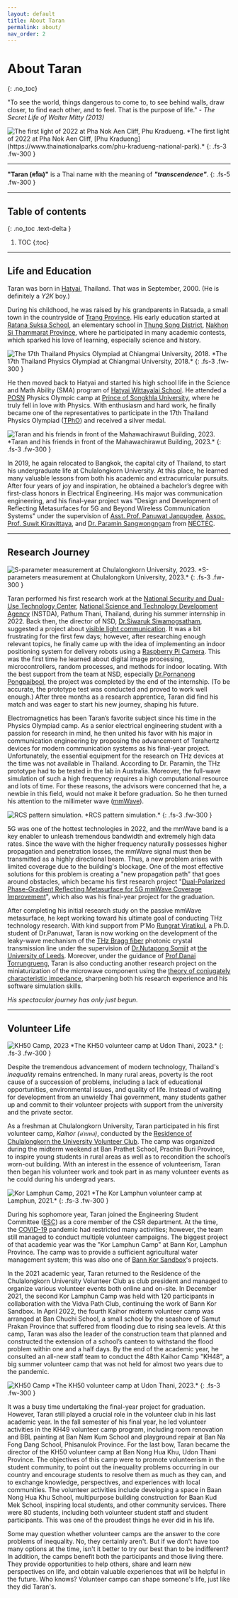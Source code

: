 ```yaml
---
layout: default
title: About Taran
permalink: about/
nav_order: 2
---
```

# About Taran
{: .no_toc}

"To see the world, things dangerous to come to, to see behind walls, draw closer, to find each other, and to feel. That is the purpose of life."  - _The Secret Life of Walter Mitty (2013)_


<img src="\pages\02_AboutMe\firstlight.jpg" alt="The first light of 2022 at Pha Nok Aen Cliff, Phu Kradueng."/>
*The first light of 2022 at Pha Nok Aen Cliff, [Phu Kradueng](https://www.thainationalparks.com/phu-kradueng-national-park).*
{: .fs-3 .fw-300  }

---

**"Taran (ตรัณ)"** is a Thai name with the meaning of **_"transcendence"_**.
{: .fs-5 .fw-300 }

---

## Table of contents
{: .no_toc .text-delta }

1. TOC
{:toc}

---

## Life and Education

Taran was born in [Hatyai](https://en.wikipedia.org/wiki/Hat_Yai), Thailand. That was in September, 2000. (He is definitely a _Y2K_ boy.)

During his childhood, he was raised by his grandparents in Ratsada, a small town in the countryside of [Trang Province](https://en.wikipedia.org/wiki/Trang_province). His early education started at [Ratana Suksa School](https://www.facebook.com/ratanasuksaschool/?locale=th_TH), an elementary school in [Thung Song District](https://en.wikipedia.org/wiki/Thung_Song_district), [Nakhon Si Thammarat Province](https://en.wikipedia.org/wiki/Nakhon_Si_Thammarat), where he participated in many academic contests, which sparked his love of learning, especially science and history.

<img src="\pages\02_AboutMe\TPhO17.jpg" alt="The 17th Thailand Physics Olympiad at Chiangmai University, 2018."/>
*The 17th Thailand Physics Olympiad at Chiangmai University, 2018.*
{: .fs-3 .fw-300 }

He then moved back to Hatyai and started his high school life in the Science and Math Ability (SMA) program of [Hatyai Wittayalai School](https://www.hatyaiwit.ac.th/frontpage). He attended a [POSN](https://www.posn.or.th/en/home-en) Physics Olympic camp at [Prince of Songkhla University](https://en.psu.ac.th/), where he truly fell in love with Physics. With enthusiasm and hard work, he finally became one of the representatives to participate in the 17th Thailand Physics Olympiad ([TPhO](https://www.facebook.com/TPhO2018/)) and received a silver medal.

<img src="\pages\02_AboutMe\CUfriends.jpg" alt="Taran and his friends in front of the Mahawachirawut Building, 2023."/>
*Taran and his friends in front of the Mahawachirawut Building, 2023.*
{: .fs-3 .fw-300 }

In 2019, he again relocated to Bangkok, the capital city of Thailand, to start his undergraduate life at Chulalongkorn University. At this place, he learned many valuable lessons from both his academic and extracurricular pursuits. After four years of joy and inspiration, he obtained a bachelor’s degree with first-class honors in Electrical Engineering. His major was communication engineering, and his final-year project was "Design and Development of Reflecting Metasurfaces for 5G and Beyond Wireless Communication Systems" under the supervision of [Asst. Prof. Panuwat Janpugdee](https://ee.eng.chula.ac.th/panuwat-chanpakdee/), [Assoc. Prof. Suwit Kiravittaya](http://suwitkiravittaya.eng.chula.ac.th/main.html), and [Dr. Paramin Sangwongngam](https://scholar.google.com/citations?user=Aa_1hvAAAAAJ&hl=en) from [NECTEC](https://www.nectec.or.th/).


---

## Research Journey

<img src="\pages\02_AboutMe\MicrowaveLab.jpg" alt="S-parameter measurement at Chulalongkorn University, 2023."/>
*S-parameters measurement at Chulalongkorn University, 2023.*
{: .fs-3 .fw-300 }

Taran performed his first research work at the [National Security and Dual-Use Technology Center](https://www.nstda.or.th/home/home/nsd/), [National Science and Technology Development Agency](https://www.nstda.or.th/) (NSTDA), Pathum Thani, Thailand, during his summer internship in 2022. Back then, the director of NSD, [Dr.Siwaruk Siwamogsatham](https://ieeexplore.ieee.org/author/37300974800), suggested a project about [visible light communication](https://en.wikipedia.org/wiki/Visible_light_communication). It was a bit frustrating for the first few days; however, after researching enough relevant topics, he finally came up with the idea of implementing an indoor positioning system for delivery robots using a [Raspberry Pi Camera](https://projects.raspberrypi.org/en/projects/getting-started-with-picamera). This was the first time he learned about digital image processing, microcontrollers, random processes, and methods for indoor locating. With the best support from the team at NSD, especially [Dr.Pornanong Pongpaibool](https://ieeexplore.ieee.org/author/37266567100), the project was completed by the end of the internship. (To be accurate, the prototype test was conducted and proved to work well enough.) After three months as a research apprentice, Taran did find his match and was eager to start his new journey, shaping his future.

Electromagnetics has been Taran’s favorite subject since his time in the Physics Olympiad camp. As a senior electrical engineering student with a passion for research in mind, he then united his favor with his major in communication engineering by proposing the advancement of Terahertz devices for modern communication systems as his final-year project. Unfortunately, the essential equipment for the research on THz devices at the time was not available in Thailand. According to Dr. Paramin, the THz prototype had to be tested in the lab in Australia. Moreover, the full-wave simulation of such a high frequency requires a high computational resource and lots of time. For these reasons, the advisors were concerned that he, a newbie in this field, would not make it before graduation. So he then turned his attention to the millimeter wave ([mmWave](https://en.wikipedia.org/wiki/Extremely_high_frequency)).

<img src="\pages\02_AboutMe\RCS.jpg" alt="RCS pattern simulation."/>
*RCS pattern simulation.*
{: .fs-3 .fw-300 }

5G was one of the hottest technologies in 2022, and the mmWave band is a key enabler to unleash tremendous bandwidth and extremely high data rates. Since the wave with the higher frequency naturally possesses higher propagation and penetration losses, the mmWave signal must then be transmitted as a highly directional beam. Thus, a new problem arises with limited coverage due to the building's blockage. One of the most effective solutions for this problem is creating a "new propagation path" that goes around obstacles, which became his first research project "[Dual-Polarized Phase-Gradient Reflecting Metasurface for 5G mmWave Coverage Improvement](/pages/02_AboutMe/2023198524.pdf)", which also was his final-year project for the graduation. 

After completing his initial research study on the passive mmWave metasurface, he kept working toward his ultimate goal of conducting THz technology research. With kind support from P’Mo [Rungrat Viratikul](https://ieeexplore.ieee.org/author/37089424619), a Ph.D. student of Dr.Panuwat, Taran is now working on the development of the leaky-wave mechanism of the [THz Bragg fiber](https://ieeexplore.ieee.org/document/8233195) photonic crystal transmission line under the supervision of [Dr.Nutapong Somjit](https://eps.leeds.ac.uk/electronic-engineering/staff/627/dr-nutapong-somjit) at [the University of Leeds](https://eps.leeds.ac.uk/electronic-engineering). Moreover, under the guidance of [Prof.Danai Torrungrueng](https://ieeexplore.ieee.org/author/37298005500), Taran is also conducting another research project on the 
miniaturization of the microwave component using the [theory of conjugately characteristic impedance](https://link.springer.com/chapter/10.1007/978-3-031-01539-7_2), sharpening both his research experience and his software simulation skills.
 
*His spectacular journey has only just begun.*

---

## Volunteer Life

<img src="\pages\02_AboutMe\KH50camp.jpg" alt="KH50 Camp, 2023"/>
*The KH50 volunteer camp at Udon Thani, 2023.*
{: .fs-3 .fw-300 }

Despite the tremendous advancement of modern technology, Thailand's *inequality* remains entrenched. In many rural areas, poverty is the root cause of a succession of problems, including a lack of educational opportunities, environmental issues, and quality of life. Instead of waiting for development from an unwieldy Thai government, many students gather up and commit to their volunteer projects with support from the university and the private sector.

As a freshman at Chulalongkorn University, Taran participated in his first volunteer camp, *Kaihor (ค่ายหอ)*, conducted by the [Residence of Chulalongkorn the University Volunteer Club](https://www.facebook.com/kaihor.chula?locale=th_TH). The camp was organized during the midterm weekend at Ban Prathet School, Prachin Buri Province, to inspire young students in rural areas as well as to recondition the school’s worn-out building. With an interest in the essence of volunteerism, Taran then began his volunteer work and took part in as many volunteer events as he could during his undergrad years. 

<img src="\pages\02_AboutMe\Kor.jpg" alt="Kor Lamphun Camp, 2021"/>
*The Kor Lamphun volunteer camp at Lamphun, 2021.*
{: .fs-3 .fw-300 }

During his sophomore year, Taran joined the Engineering Student Committee ([ESC](https://www.facebook.com/escchula?locale=th_TH)) as a core member of the CSR department. At the time, the [COVID-19](https://www.who.int/europe/emergencies/situations/covid-19) pandemic had restricted many activities; however, the team still managed to conduct multiple volunteer campaigns. The biggest project of that academic year was the "Kor Lamphun Camp" at Bann Kor, Lamphun Province. The camp was to provide a sufficient agricultural water management system; this was also one of [Bann Kor Sandbox](https://www.thailandnow.in.th/country-facts/the-ananda-mahidol-foundation-and-the-legacy-of-rama-the-ninth-of-thailand/)'s projects.

In the 2021 academic year, Taran returned to the Residence of the Chulalongkorn University Volunteer Club as club president and managed to organize various volunteer events both online and on-site. In December 2021, the second Kor Lamphun Camp was held with 120 participants in collaboration with the Vidva Path Club, continuing the work of Bann Kor Sandbox. In April 2022, the fourth Kaihor midterm volunteer camp was arranged at Ban Chuchi School, a small school by the seashore of Samut Prakan Province that suffered from flooding due to rising sea levels. At this camp, Taran was also the leader of the construction team that planned and constructed the extension of a school’s canteen to withstand the flood problem within one and a half days. By the end of the academic year, he consulted an all-new staff team to conduct the 48th Kaihor Camp "KH48", a big summer volunteer camp that was not held for almost two years due to the pandemic.

<img src="\pages\02_AboutMe\KH50camp_01.jpg" alt="KH50 Camp"/>
*The KH50 volunteer camp at Udon Thani, 2023.*
{: .fs-3 .fw-300 }

It was a busy time undertaking the final-year project for graduation. However, Taran still played a crucial role in the volunteer club in his last academic year. In the fall semester of his final year, he led volunteer activities in the KH49 volunteer camp program, including room renovation and BBL painting at Ban Nam Kum School and playground repair at Ban Na Fong Dang School, Phisanulok Province. For the last bow, Taran became the director of the KH50 volunteer camp at Ban Nong Hua Khu, Udon Thani Province. The objectives of this camp were to promote volunteerism in the student community, to point out the inequality problems occurring in our country and encourage students to resolve them as much as they can, and to exchange knowledge, perspectives, and experiences with local communities. The volunteer activities include developing a space in Baan Nong Hua Khu School, multipurpose building construction for Baan Kud Mek School, inspiring local students, and other community services. There were 80 students, including both volunteer student staff and student participants. This was one of the proudest things he ever did in his life.

Some may question whether volunteer camps are the answer to the core problems of inequality. No, they certainly aren't. But if we don't have too many options at the time, isn't it better to try our best than to be indifferent? In addition, the camps benefit both the participants and those living there. They provide opportunities to help others, share and learn new perspectives on life, and obtain valuable experiences that will be helpful in the future. Who knows? Volunteer camps can shape someone's life, just like they did Taran's.